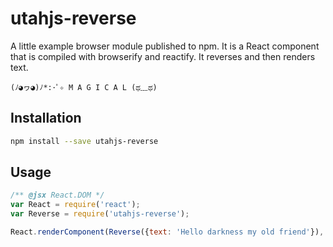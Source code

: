 # utahjs-reverse

A little example browser module published to npm. It is a React component that
is compiled with browserify and reactify. It reverses and then renders text.



`(ﾉ◕ヮ◕)ﾉ*:･ﾟ✧ M A G I C A L (ಥ﹏ಥ)`



## Installation

```bash
npm install --save utahjs-reverse
```

## Usage

```JavaScript
/** @jsx React.DOM */
var React = require('react');
var Reverse = require('utahjs-reverse');

React.renderComponent(Reverse({text: 'Hello darkness my old friend'}), document.body);
```
